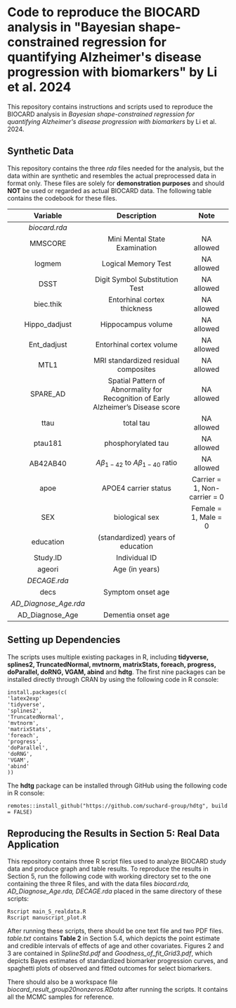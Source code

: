 # Code to reproduce the BIOCARD analysis in "Bayesian shape-constrained regression for quantifying Alzheimer's disease progression with biomarkers" by Li et al. 2024

This repository contains instructions and scripts used to reproduce the BIOCARD analysis in *Bayesian shape-constrained regression for quantifying Alzheimer's disease progression with biomarkers* by Li et al. 2024.

## Synthetic Data

This repository contains the three *rda* files needed for the analysis, but the data within are synthetic and resembles the actual preprocessed data in format only. These files are solely for **demonstration purposes** and should **NOT** be used or regarded as actual BIOCARD data. The following table contains the codebook for these files.

| Variable              | Description | Note |
| :---------: | :----------------------: | :-----------------: |
|*biocard.rda*|||
|MMSCORE|Mini Mental State Examination|NA allowed|
|logmem|Logical Memory Test|NA allowed|
|DSST|Digit Symbol Substitution Test|NA allowed|
|biec.thik|Entorhinal cortex thickness|NA allowed|
|Hippo_dadjust|Hippocampus volume|NA allowed|
|Ent_dadjust|Entorhinal cortex volume|NA allowed|
|MTL1|MRI standardized residual composites|NA allowed|
|SPARE_AD|Spatial Pattern of Abnormality for Recognition of Early Alzheimer’s Disease score|NA allowed|
|ttau|total tau|NA allowed|
|ptau181|phosphorylated tau|NA allowed|
|AB42AB40| $A\beta_{1-42}$ to $A\beta_{1-40}$ ratio|NA allowed|
|apoe|APOE4 carrier status|Carrier = 1, Non-carrier = 0|
|SEX|biological sex|Female = 1, Male = 0|
|education|(standardized) years of education||
|Study.ID|Individual ID||
|ageori|Age (in years)||
|*DECAGE.rda*|||
|decs|Symptom onset age||
|*AD_Diagnose_Age.rda*|||
|AD_Diagnose_Age|Dementia onset age||


## Setting up Dependencies

The scripts uses multiple existing packages in R, including **tidyverse, splines2, TruncatedNormal, mvtnorm, matrixStats, foreach, progress, doParallel, doRNG, VGAM, abind** and **hdtg**. The first nine packages can be installed directly through CRAN by using the following code in R console:

```         
install.packages(c(
'latex2exp'
'tidyverse',
'splines2',
'TruncatedNormal',
'mvtnorm',
'matrixStats',
'foreach',
'progress',
'doParallel',
'doRNG',
'VGAM',
'abind'
))
```

The **hdtg** package can be installed through GitHub using the following code in R console:

```         
remotes::install_github("https://github.com/suchard-group/hdtg", build = FALSE)
```

## Reproducing the Results in Section 5: Real Data Application

This repository contains three R script files used to analyze BIOCARD study data and produce graph and table results. To reproduce the results in Section 5, run the following code with working directory set to the one containing the three R files, and with the data files *biocard.rda, AD_Diagnose_Age.rda, DECAGE.rda* placed in the same directory of these scripts:

```         
Rscript main_S_realdata.R
Rscript manuscript_plot.R
```

After running these scripts, there should be one text file and two PDF files. *table.txt* contains **Table 2** in Section 5.4, which depicts the point estimate and credible intervals of effects of age and other covariates. Figures 2 and 3 are contained in *SplineStd.pdf* and *Goodness_of_fit_Grid3.pdf*, which depicts Bayes estimates of standardized biomarker progression curves, and spaghetti plots of observed and fitted outcomes for select biomarkers.

There should also be a workspace file *biocard_result_group20nonzeros.RData* after running the scripts. It contains all the MCMC samples for reference.

